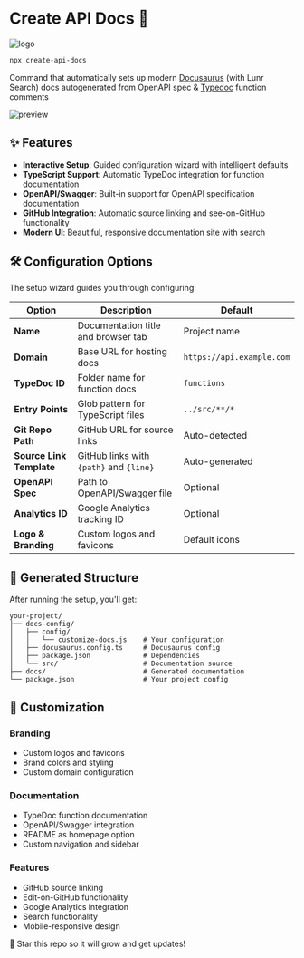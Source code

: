 # Create API Docs 🚀


![logo](https://i.imgur.com/CvCtqu8.png)
```bash
npx create-api-docs
```

Command that automatically sets up modern  [Docusaurus](https://docusaurus.io/)  (with Lunr Search) docs autogenerated from OpenAPI spec & [Typedoc](https://typedoc.org/) function comments

![preview](https://i.imgur.com/F2QjHCd.png)

## ✨ Features

- **Interactive Setup**: Guided configuration wizard with intelligent defaults
- **TypeScript Support**: Automatic TypeDoc integration for function documentation
- **OpenAPI/Swagger**: Built-in support for OpenAPI specification documentation
- **GitHub Integration**: Automatic source linking and see-on-GitHub functionality
- **Modern UI**: Beautiful, responsive documentation site with search

## 🛠️ Configuration Options

The setup wizard guides you through configuring:

| Option | Description | Default |
|--------|-------------|---------|
| **Name** | Documentation title and browser tab | Project name |
| **Domain** | Base URL for hosting docs | `https://api.example.com` |
| **TypeDoc ID** | Folder name for function docs | `functions` |
| **Entry Points** | Glob pattern for TypeScript files | `../src/**/*` |
| **Git Repo Path** | GitHub URL for source links | Auto-detected |
| **Source Link Template** | GitHub links with `{path}` and `{line}` | Auto-generated |
| **OpenAPI Spec** | Path to OpenAPI/Swagger file | Optional |
| **Analytics ID** | Google Analytics tracking ID | Optional |
| **Logo & Branding** | Custom logos and favicons | Default icons |

## 📁 Generated Structure

After running the setup, you'll get:

```
your-project/
├── docs-config/
│   ├── config/
│   │   └── customize-docs.js    # Your configuration
│   ├── docusaurus.config.ts     # Docusaurus config
│   ├── package.json             # Dependencies
│   └── src/                     # Documentation source
├── docs/                        # Generated documentation
└── package.json                 # Your project config
```

## 🎨 Customization

### Branding
- Custom logos and favicons
- Brand colors and styling
- Custom domain configuration

### Documentation
- TypeDoc function documentation
- OpenAPI/Swagger integration
- README as homepage option
- Custom navigation and sidebar

### Features
- GitHub source linking
- Edit-on-GitHub functionality
- Google Analytics integration
- Search functionality
- Mobile-responsive design


🌟 Star this repo so it will grow and get updates! 

